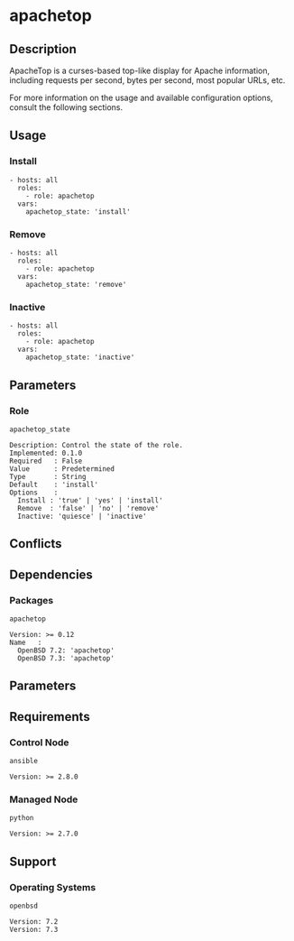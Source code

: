 # apachetop

## Description

ApacheTop is a curses-based top-like display for Apache information, including
requests per second, bytes per second, most popular URLs, etc.

For more information on the usage and available configuration options,
consult the following sections.

## Usage

### Install

```
- hosts: all
  roles:
    - role: apachetop
  vars:
    apachetop_state: 'install'
```

### Remove

```
- hosts: all
  roles:
    - role: apachetop
  vars:
    apachetop_state: 'remove'
```

### Inactive

```
- hosts: all
  roles:
    - role: apachetop
  vars:
    apachetop_state: 'inactive'
```

## Parameters

### Role

`apachetop_state`

    Description: Control the state of the role.
    Implemented: 0.1.0
    Required   : False
    Value      : Predetermined
    Type       : String
    Default    : 'install'
    Options    :
      Install : 'true' | 'yes' | 'install'
      Remove  : 'false' | 'no' | 'remove'
      Inactive: 'quiesce' | 'inactive'

## Conflicts

## Dependencies

### Packages

`apachetop`

    Version: >= 0.12
    Name   :
      OpenBSD 7.2: 'apachetop'
      OpenBSD 7.3: 'apachetop'

## Parameters

## Requirements

### Control Node

`ansible`

    Version: >= 2.8.0

### Managed Node

`python`

    Version: >= 2.7.0

## Support

### Operating Systems

`openbsd`

    Version: 7.2
    Version: 7.3
